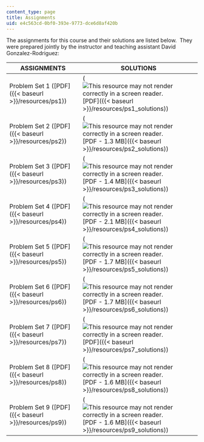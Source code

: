 ```yaml
---
content_type: page
title: Assignments
uid: e4c563cd-0bf0-393e-9773-dce6d8af420b
---
```


The assignments for this course and their solutions are listed below.  They were prepared jointly by the instructor and teaching assistant David Gonzalez-Rodriguez:

| ASSIGNMENTS | SOLUTIONS |
| --- | --- |
| Problem Set 1 ([PDF]({{< baseurl >}}/resources/ps1)) | (![This resource may not render correctly in a screen reader.](/images/inacessible.gif)[PDF]({{< baseurl >}}/resources/ps1_solutions)) |
| Problem Set 2 ([PDF]({{< baseurl >}}/resources/ps2)) | (![This resource may not render correctly in a screen reader.](/images/inacessible.gif)[PDF - 1.3 MB]({{< baseurl >}}/resources/ps2_solutions)) |
| Problem Set 3 ([PDF]({{< baseurl >}}/resources/ps3)) | (![This resource may not render correctly in a screen reader.](/images/inacessible.gif)[PDF - 1.4 MB]({{< baseurl >}}/resources/ps3_solutions)) |
| Problem Set 4 ([PDF]({{< baseurl >}}/resources/ps4)) | (![This resource may not render correctly in a screen reader.](/images/inacessible.gif)[PDF - 2.1 MB]({{< baseurl >}}/resources/ps4_solutions)) |
| Problem Set 5 ([PDF]({{< baseurl >}}/resources/ps5)) | (![This resource may not render correctly in a screen reader.](/images/inacessible.gif)[PDF - 1.7 MB]({{< baseurl >}}/resources/ps5_solutions)) |
| Problem Set 6 ([PDF]({{< baseurl >}}/resources/ps6)) | (![This resource may not render correctly in a screen reader.](/images/inacessible.gif)[PDF - 1.7 MB]({{< baseurl >}}/resources/ps6_solutions)) |
| Problem Set 7 ([PDF]({{< baseurl >}}/resources/ps7)) | (![This resource may not render correctly in a screen reader.](/images/inacessible.gif)[PDF]({{< baseurl >}}/resources/ps7_solutions)) |
| Problem Set 8 ([PDF]({{< baseurl >}}/resources/ps8)) | (![This resource may not render correctly in a screen reader.](/images/inacessible.gif)[PDF - 1.6 MB]({{< baseurl >}}/resources/ps8_solutions)) |
| Problem Set 9 ([PDF]({{< baseurl >}}/resources/ps9)) | (![This resource may not render correctly in a screen reader.](/images/inacessible.gif)[PDF - 1.6 MB]({{< baseurl >}}/resources/ps9_solutions))